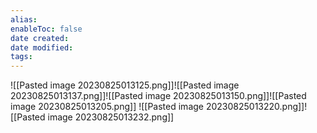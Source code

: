 ```yaml
---
alias: 
enableToc: false
date created: 
date modified: 
tags:
---
```

![[Pasted image 20230825013125.png]]![[Pasted image 20230825013137.png]]![[Pasted image 20230825013150.png]]![[Pasted image 20230825013205.png]]
![[Pasted image 20230825013220.png]]![[Pasted image 20230825013232.png]]